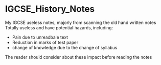 # IGCSE_History_Notes
My IGCSE useless notes, majorly from scanning the old hand written notes
Totally useless and have potential hazards, including:
* Pain due to unreadbale text
* Reduction in marks of test paper
* change of knowledge due to the change of syllabus

The reader should consider about these impact before reading the notes
